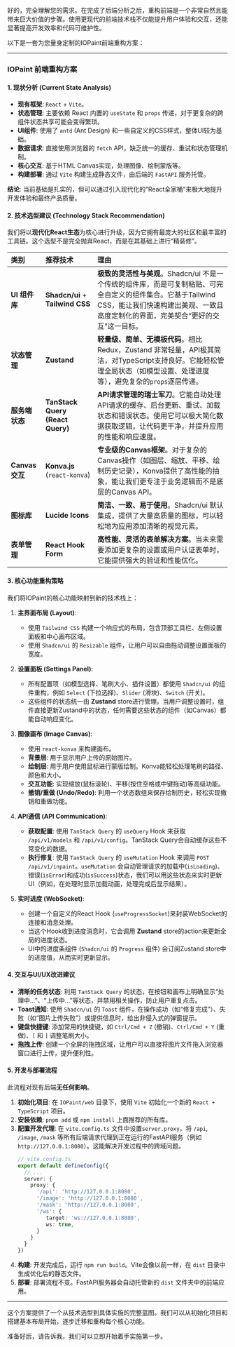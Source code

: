 好的，完全理解您的需求。在完成了后端分析之后，重构前端是一个非常自然且能带来巨大价值的步骤。使用更现代的前端技术栈不仅能提升用户体验和交互，还能显著提高开发效率和代码可维护性。

以下是一套为您量身定制的IOPaint前端重构方案：

---

### **IOPaint 前端重构方案**

#### **1. 现状分析 (Current State Analysis)**

-   **现有框架**: `React` + `Vite`。
-   **状态管理**: 主要依赖 React 内置的 `useState` 和 `props` 传递，对于更复杂的跨组件状态共享可能会变得繁琐。
-   **UI组件**: 使用了 `antd` (Ant Design) 和一些自定义的CSS样式，整体UI较为基础。
-   **数据请求**: 直接使用浏览器的 `fetch` API，缺乏统一的缓存、重试和状态管理机制。
-   **核心交互**: 基于HTML Canvas实现，处理图像、绘制蒙版等。
-   **构建部署**: 通过 `Vite` 构建生成静态文件，由后端的 `FastAPI` 服务托管。

**结论**: 当前基础是扎实的，但可以通过引入现代化的“React全家桶”来极大地提升开发体验和最终产品质量。

#### **2. 技术选型建议 (Technology Stack Recommendation)**

我们将以**现代化React生态**为核心进行升级，因为它拥有最庞大的社区和最丰富的工具链。这个选型不是完全抛弃React，而是在其基础上进行“精装修”。

| 类别 | 推荐技术 | 理由 |
| :--- | :--- | :--- |
| **UI 组件库** | **Shadcn/ui** + **Tailwind CSS** | **极致的灵活性与美观**。Shadcn/ui 不是一个传统的组件库，而是可复制粘贴、可完全自定义的组件集合。它基于Tailwind CSS，能让我们快速构建出美观、一致且高度定制化的界面，完美契合“更好的交互”这一目标。 |
| **状态管理** | **Zustand** | **轻量级、简单、无模板代码**。相比Redux，Zustand 非常轻量，API极其简洁，对TypeScript支持良好。它能轻松管理全局状态（如模型设置、处理进度等），避免复杂的`props`逐层传递。 |
| **服务端状态** | **TanStack Query (React Query)** | **API请求管理的瑞士军刀**。它能自动处理API请求的缓存、后台更新、重试、加载状态和错误状态。使用它可以极大简化数据获取逻辑，让代码更干净，并提升应用的性能和响应速度。 |
| **Canvas交互** | **Konva.js** (`react-konva`) | **专业级的Canvas框架**。对于复杂的Canvas操作（如图层、缩放、平移、绘制历史记录），Konva提供了高性能的抽象，能让我们更专注于业务逻辑而不是底层的Canvas API。 |
| **图标库** | **Lucide Icons** | **简洁、一致、易于使用**。Shadcn/ui 默认集成，提供了大量高质量的图标，可以轻松地为应用添加清晰的视觉元素。 |
| **表单管理** | **React Hook Form** | **高性能、灵活的表单解决方案**。当未来需要添加更复杂的设置或用户认证表单时，它能提供强大的验证和性能优化。 |

#### **3. 核心功能重构策略**

我们将IOPaint的核心功能映射到新的技术栈上：

1.  **主界面布局 (Layout)**:
    -   使用 `Tailwind CSS` 构建一个响应式的布局，包含顶部工具栏、左侧设置面板和中心画布区域。
    -   使用 `Shadcn/ui` 的 `Resizable` 组件，让用户可以自由拖动调整设置面板的宽度。

2.  **设置面板 (Settings Panel)**:
    -   所有配置项（如模型选择、笔刷大小、插件设置）都使用 `Shadcn/ui` 的组件重构，例如 `Select` (下拉选择)、`Slider` (滑块)、`Switch` (开关)。
    -   这些组件的状态统一由 **Zustand** store进行管理。当用户调整设置时，组件直接更新Zustand中的状态，任何需要这些状态的组件（如Canvas）都能自动响应变化。

3.  **图像画布 (Image Canvas)**:
    -   使用 `react-konva` 来构建画布。
    -   **背景层**: 用于显示用户上传的原始图片。
    -   **绘制层**: 用于用户使用鼠标进行蒙版绘制。Konva能轻松处理笔刷的路径、颜色和大小。
    -   **交互功能**: 实现缩放(鼠标滚轮)、平移(按住空格或中键拖动)等高级功能。
    -   **撤销/重做 (Undo/Redo)**: 利用一个状态数组来保存绘制历史，轻松实现撤销和重做功能。

4.  **API通信 (API Communication)**:
    -   **获取配置**: 使用 `TanStack Query` 的 `useQuery` Hook 来获取 `/api/v1/models` 和 `/api/v1/config`。TanStack Query会自动缓存这些不常变化的数据。
    -   **执行修复**: 使用 `TanStack Query` 的 `useMutation` Hook 来调用 `POST /api/v1/inpaint`。`useMutation` 会自动管理请求的加载中(`isLoading`)、错误(`isError`)和成功(`isSuccess`)状态，我们可以用这些状态来实时更新UI（例如，在处理时显示加载动画，处理完成后显示结果）。

5.  **实时进度 (WebSocket)**:
    -   创建一个自定义的React Hook (`useProgressSocket`)来封装WebSocket的连接和消息处理。
    -   当这个Hook收到进度消息时，它会调用 **Zustand** store的action来更新全局的进度状态。
    -   UI中的进度条组件 (`Shadcn/ui` 的 `Progress` 组件) 会订阅Zustand store中的进度值，从而实时更新显示。

#### **4. 交互与UI/UX改进建议**

-   **清晰的任务状态**: 利用 `TanStack Query` 的状态，在按钮和画布上明确显示“处理中...”、“上传中...”等状态，并禁用相关操作，防止用户重复点击。
-   **Toast通知**: 使用 `Shadcn/ui` 的 `Toast` 组件，在操作成功（如“修复完成”）、失败（如“图片上传失败”）或提供信息时，给出非侵入式的弹窗提示。
-   **键盘快捷键**: 添加常用的快捷键，如 `Ctrl/Cmd + Z` (撤销)、`Ctrl/Cmd + Y` (重做)、`[` 和 `]` 调整笔刷大小。
-   **拖拽上传**: 创建一个全屏的拖拽区域，让用户可以直接将图片文件拖入浏览器窗口进行上传，提升便利性。

#### **5. 开发与部署流程**

此流程对现有后端**无任何影响**。

1.  **初始化项目**: 在 `IOPaint/web` 目录下，使用 `Vite` 初始化一个新的 `React + TypeScript` 项目。
2.  **安装依赖**: `pnpm add` 或 `npm install` 上面推荐的所有库。
3.  **配置开发代理**: 在 `vite.config.ts` 文件中设置`server.proxy`，将 `/api`, `/image`, `/mask` 等所有后端请求代理到正在运行的FastAPI服务（例如 `http://127.0.0.1:8080`）。这能解决开发过程中的跨域问题。
    ```typescript
    // vite.config.ts
    export default defineConfig({
      // ...
      server: {
        proxy: {
          '/api': 'http://127.0.0.1:8080',
          '/image': 'http://127.0.0.1:8080',
          '/mask': 'http://127.0.0.1:8080',
          '/ws': {
             target: 'ws://127.0.0.1:8080',
             ws: true,
          }
        }
      }
    })
    ```
4.  **构建**: 开发完成后，运行 `npm run build`。Vite会像以前一样，在 `dist` 目录中生成优化后的静态文件。
5.  **部署**: 部署流程不变。FastAPI服务器会自动托管新的 `dist` 文件夹中的前端应用。

---

这个方案提供了一个从技术选型到具体实施的完整蓝图。我们可以从初始化项目和搭建基本布局开始，逐步迁移和重构每个核心功能。

准备好后，请告诉我，我们可以立即开始着手实施第一步。